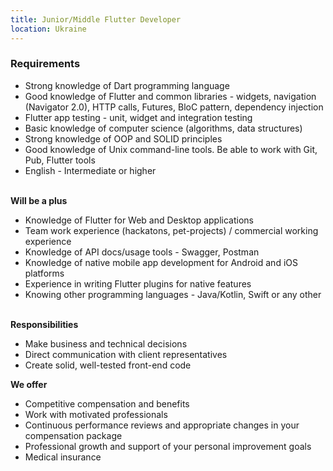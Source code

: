 ```yaml
---
title: Junior/Middle Flutter Developer
location: Ukraine
---
```

### **Requirements**

* Strong knowledge of Dart programming language
* Good knowledge of Flutter and common libraries - widgets, navigation (Navigator 2.0), HTTP calls, Futures, BloC pattern, dependency injection
* Flutter app testing - unit, widget and integration testing
* Basic knowledge of computer science (algorithms, data structures)
* Strong knowledge of OOP and SOLID principles
* Good knowledge of Unix command-line tools. Be able to work with Git, Pub, Flutter tools
* English - Intermediate or higher

\
**Will be a plus**

* Knowledge of Flutter for Web and Desktop applications
* Team work experience (hackatons, pet-projects) / commercial working experience
* Knowledge of API docs/usage tools - Swagger, Postman
* Knowledge of native mobile app development for Android and iOS platforms
* Experience in writing Flutter plugins for native features
* Knowing other programming languages - Java/Kotlin, Swift or any other

\
**Responsibilities**

* Make business and technical decisions
* Direct communication with client representatives
* Create solid, well-tested front-end code



**We offer**

* Competitive compensation and benefits
* Work with motivated professionals
* Continuous performance reviews and appropriate changes in your compensation package
* Professional growth and support of your personal improvement goals
* Medical insurance
